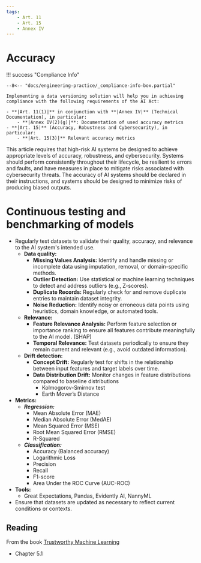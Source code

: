 ```yaml
---
tags:
    - Art. 11
    - Art. 15
    - Annex IV
---
```


# Accuracy

!!! success "Compliance Info"

    --8<-- "docs/engineering-practice/_compliance-info-box.partial"

    Implementing a data versioning solution will help you in achieving compliance with the following requirements of the AI Act:

    - **|Art. 11(1)|** in conjunction with **|Annex IV|** (Technical Documentation), in particular:
        - **|Annex IV(2)(g)|**: Documentation of used accuracy metrics
    - **|Art. 15|** (Accuracy, Robustness and Cybersecurity), in particular:
        - **|Art. 15(3)|** Relevant accuracy metrics

This article requires that high-risk AI systems be designed to achieve appropriate levels of accuracy, robustness, and cybersecurity. Systems should perform consistently throughout their lifecycle, be resilient to errors and faults, and have measures in place to mitigate risks associated with cybersecurity threats. The accuracy of AI systems should be declared in their instructions, and systems should be designed to minimize risks of producing biased outputs.

# Continuous testing and benchmarking of models

-   Regularly test datasets to validate their quality, accuracy, and relevance to the AI system's intended use.
    -   **Data quality:**
        -   **Missing Values Analysis:** Identify and handle missing or incomplete data using imputation, removal, or domain-specific methods.
        -   **Outlier Detection:** Use statistical or machine learning techniques to detect and address outliers (e.g., Z-scores).
        -   **Duplicate Records:** Regularly check for and remove duplicate entries to maintain dataset integrity.
        -   **Noise Reduction:** Identify noisy or erroneous data points using heuristics, domain knowledge, or automated tools.
    -   **Relevance:**
        -   **Feature Relevance Analysis:** Perform feature selection or importance ranking to ensure all features contribute meaningfully to the AI model. (SHAP)
        -   **Temporal Relevance:** Test datasets periodically to ensure they remain current and relevant (e.g., avoid outdated information).
    -   **Drift detection:**
        -   **Concept Drift:** Regularly test for shifts in the relationship between input features and target labels over time.
        -   **Data Distribution Drift:** Monitor changes in feature distributions compared to baseline distributions
            -   Kolmogorov-Smirnov test
            -   Earth Mover’s Distance
-   **Metrics:**
    -   **_Regression:_**
        -   Mean Absolute Error (MAE)
        -   Median Absolute Error (MedAE)
        -   Mean Squared Error (MSE)
        -   Root Mean Squared Error (RMSE)
        -   R-Squared
    -   **_Classification:_**
        -   Accuracy (Balanced accuracy)
        -   Logarithmic Loss
        -   Precision
        -   Recall
        -   F1-score
        -   Area Under the ROC Curve (AUC-ROC)
-   **Tools:**
    -   Great Expectations, Pandas, Evidently AI, NannyML
-   Ensure that datasets are updated as necessary to reflect current conditions or contexts.

## Reading

From the book [Trustworthy Machine Learning](https://trustworthyml.io/)

-   Chapter 5.1
